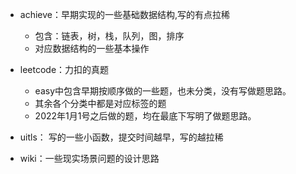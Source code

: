 - achieve：早期实现的一些基础数据结构,写的有点拉稀

  - 包含：链表，树，栈，队列，图，排序
  - 对应数据结构的一些基本操作
- leetcode：力扣的真题

  - easy中包含早期按顺序做的一些题，也未分类，没有写做题思路。
  - 其余各个分类中都是对应标签的题
  - 2022年1月1号之后做的题，均在最底下写明了做题思路。
- uitls： 写的一些小函数，提交时间越早，写的越拉稀
- wiki：一些现实场景问题的设计思路
